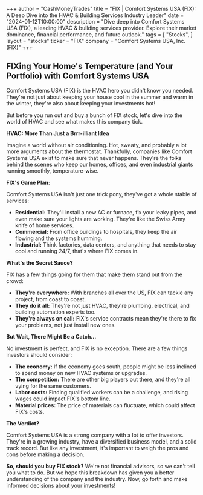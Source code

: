 +++
author = "CashMoneyTrades"
title = "FIX |  Comfort Systems USA (FIX): A Deep Dive into the HVAC & Building Services Industry Leader"
date = "2024-01-12T10:00:00"
description = "Dive deep into Comfort Systems USA (FIX), a leading HVAC & building services provider. Explore their market dominance, financial performance, and future outlook."
tags = [
"Stocks",
]
layout = "stocks"
ticker = "FIX"
company = "Comfort Systems USA, Inc. (FIX)"
+++
        


##  FIXing Your Home's Temperature (and Your Portfolio) with Comfort Systems USA

Comfort Systems USA (FIX) is the HVAC hero you didn't know you needed. They're not just about keeping your house cool in the summer and warm in the winter, they're also about keeping your investments hot!  

But before you run out and buy a bunch of FIX stock, let's dive into the world of HVAC and see what makes this company tick.

**HVAC: More Than Just a Brrr-illiant Idea**

Imagine a world without air conditioning.  Hot, sweaty, and probably a lot more arguments about the thermostat.  Thankfully, companies like Comfort Systems USA exist to make sure that never happens. They're the folks behind the scenes who keep our homes, offices, and even industrial giants running smoothly, temperature-wise.

**FIX's Game Plan:**

Comfort Systems USA isn't just one trick pony, they've got a whole stable of services:

* **Residential:** They'll install a new AC or furnace, fix your leaky pipes, and even make sure your lights are working. They're like the Swiss Army knife of home services. 
* **Commercial:** From office buildings to hospitals, they keep the air flowing and the systems humming.  
* **Industrial:**  Think factories, data centers, and anything that needs to stay cool and running 24/7, that's where FIX comes in.

**What's the Secret Sauce?**

FIX has a few things going for them that make them stand out from the crowd:

* **They're everywhere:** With branches all over the US, FIX can tackle any project, from coast to coast.
* **They do it all:** They're not just HVAC, they're plumbing, electrical, and building automation experts too.  
* **They're always on call:**  FIX's service contracts mean they're there to fix your problems, not just install new ones. 

**But Wait, There Might Be a Catch...**

No investment is perfect, and FIX is no exception.  There are a few things investors should consider:

* **The economy:** If the economy goes south, people might be less inclined to spend money on new HVAC systems or upgrades.  
* **The competition:**  There are other big players out there, and they're all vying for the same customers. 
* **Labor costs:**  Finding qualified workers can be a challenge, and rising wages could impact FIX's bottom line. 
* **Material prices:**  The price of materials can fluctuate, which could affect FIX's costs. 

**The Verdict?**

Comfort Systems USA is a strong company with a lot to offer investors. They're in a growing industry, have a diversified business model, and a solid track record.  But like any investment, it's important to weigh the pros and cons before making a decision. 

**So, should you buy FIX stock?**  We're not financial advisors, so we can't tell you what to do.  But we hope this breakdown has given you a better understanding of the company and the industry. Now, go forth and make informed decisions about your investments! 

        